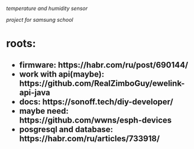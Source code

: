 <h6>
    <p>temperature and humidity sensor</p>
    <p>project for samsung school</p>
</h6>

<h1>roots:</h1>
<h2>
  <ul>
    <li>firmware: https://habr.com/ru/post/690144/</li>
    <li>work with api(maybe): https://github.com/RealZimboGuy/ewelink-api-java</li>
    <li>docs: https://sonoff.tech/diy-developer/</li>
    <li>maybe need: https://github.com/wwns/esph-devices</li>
    <li>posgresql and database: https://habr.com/ru/articles/733918/</li>
  </ul>
</h2>
